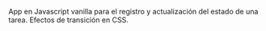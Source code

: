 App en Javascript vanilla para el registro y actualización del estado de una tarea. Efectos de transición en CSS.